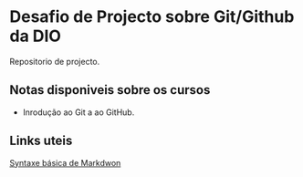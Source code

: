 # Desafio de Projecto sobre Git/Github da DIO
Repositorio de projecto.



## Notas disponiveis sobre os cursos

- Inrodução ao Git a ao GitHub.

  

## Links uteis

[Syntaxe básica de Markdwon](https://www.markdownguide.org/basic-syntax/)

